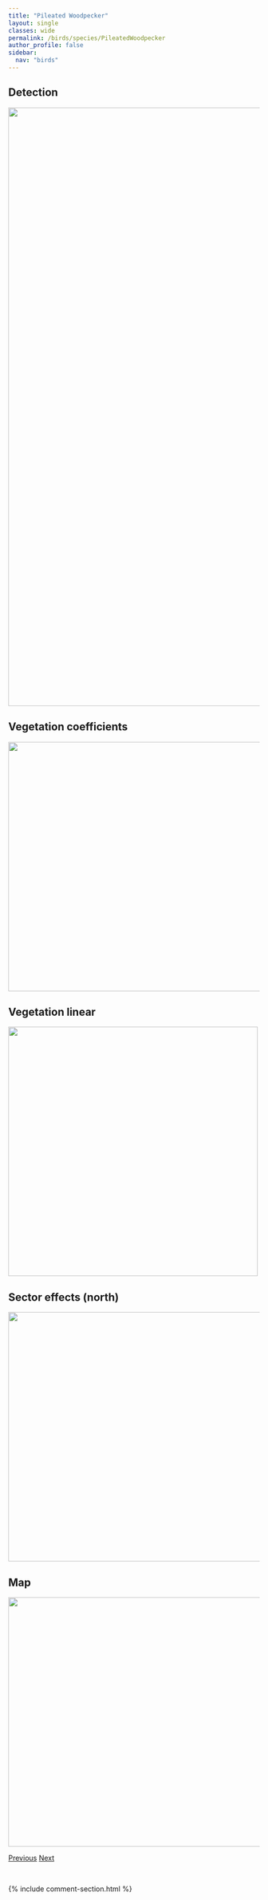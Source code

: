 ```yaml
---
title: "Pileated Woodpecker"
layout: single
classes: wide
permalink: /birds/species/PileatedWoodpecker
author_profile: false
sidebar:
  nav: "birds"
---
```


<h2>Detection</h2>

<a href="https://drive.google.com/uc?export=view&id=1s2kUeV3k4DYypgfMmPmmmftWUGR-qjzR">
<img src="https://drive.google.com/uc?export=view&id=1s2kUeV3k4DYypgfMmPmmmftWUGR-qjzR" height = "1200" width = "800">
</a>

<h2>Vegetation coefficients</h2>

<a href="https://drive.google.com/uc?export=view&id=1evj4GTGUbjHGac_MRbfzKPaMnYyTNpvj">
<img src="https://drive.google.com/uc?export=view&id=1evj4GTGUbjHGac_MRbfzKPaMnYyTNpvj" height = "500" width = "1000">
</a>

<h2>Vegetation linear</h2>

<a href="https://drive.google.com/uc?export=view&id=1-Zjfo_oRW_mlSddAoJNV03BOpIFs9y-l">
<img src="https://drive.google.com/uc?export=view&id=1-Zjfo_oRW_mlSddAoJNV03BOpIFs9y-l" height = "500" width = "500">
</a>

<h2>Sector effects (north)</h2>

<a href="https://drive.google.com/uc?export=view&id=1Yt6Hc2L_xyC3WMXny6vWbr0Lh5tCLTjD">
<img src="https://drive.google.com/uc?export=view&id=1Yt6Hc2L_xyC3WMXny6vWbr0Lh5tCLTjD" height = "500" width = "1000">
</a>

<h2>Map</h2>

<a href="https://drive.google.com/uc?export=view&id=1yl-twi7JKxAUSnsE-AEdwv8OiMhkTShN">
<img src="https://drive.google.com/uc?export=view&id=1yl-twi7JKxAUSnsE-AEdwv8OiMhkTShN" height = "500" width = "1500">
</a>

<a href="/birds/species/PineSiskin/" class="pagination--pager" title="Pine Siskin">Previous</a> <a href="/birds/species/PrairieFalcon/" class="pagination--pager" title="Prairie Falcon">Next</a>

<p>&nbsp;</p>

{% include comment-section.html %}
